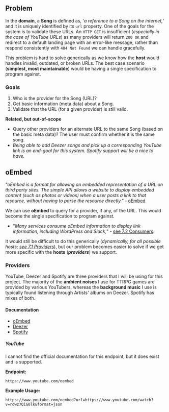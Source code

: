 ## Problem

In the **domain**, a **Song** is defined as, '*a reference to a Song on the internet,*' and it is uniquely identified by its `url` property. One of the goals for the system is to validate these URLs. An `HTTP GET` is insufficient (*especially in the case of YouTube URLs*) as many providers will return `200 OK` and redirect to a default landing page with an error-like message, rather than respond consistently with `404 Not Found` we can handle gracefully.

This problem is hard to solve generically as we know how the **host** would handles invalid, outdated, or broken URLs. The best case scenario (**simplest, most maintainable**) would be having a single specification to program against.

### Goals

1. Who is the provider for the Song (URL)?
2. Get basic information (meta data) about a Song.
3. Validate that the URL (for a given provider) is still valid.

**Related, but out-of-scope**
-  Query other providers for an alternate URL to the same Song (based on the basic meta data)? The user must confirm whether it is the same song.
- *Being able to add Deezer songs and pick up a corresponding YouTube link is an end-goal for this system. Spotify support will be a nice to have.*

## oEmbed

*"oEmbed is a format for allowing an embedded representation of a URL on third party sites. The simple API allows a website to display embedded content (such as photos or videos) when a user posts a link to that resource, without having to parse the resource directly."* - [oEmbed](https://oembed.com/)

We can use **oEmbed** to query for a provider, if any, of the URL. This would become the single specification to program against.
- "*Many services consume oEmbed information to display link information, including WordPress and Slack,*" - [see 7.2 Consumers](https://oembed.com/#section7.2).

It would still be difficult to do this generically (*dynamically, for all possible hosts; [see 7.1 Providers](https://oembed.com/#section7.1)*), but our problem becomes easier to solve if we get more specific with the **hosts** (***providers***) we support.

### Providers

YouTube, Deezer and Spotify are three providers that I will be using for this project. The majority of the **ambient noises** I use for TTRPG games are provided by various YouTubers, whereas the **background music** I use is typically found listening through Artists' albums on Deezer. Spotify has mixes of both.

#### Documentation

- [oEmbed](https://oembed.com/)
- [Deezer](https://developers.deezer.com/api/oembed)
- [Spotify](https://developer.spotify.com/documentation/embeds/reference/oembed)

##### YouTube

I cannot find the official documentation for this endpoint, but it does exist and is supported.

**Endpoint:**

```
https://www.youtube.com/oembed
```

**Example Usage:**

```
https://www.youtube.com/oembed?url=https://www.youtube.com/watch?v=rdwz7QiG0lk&format=json
```

